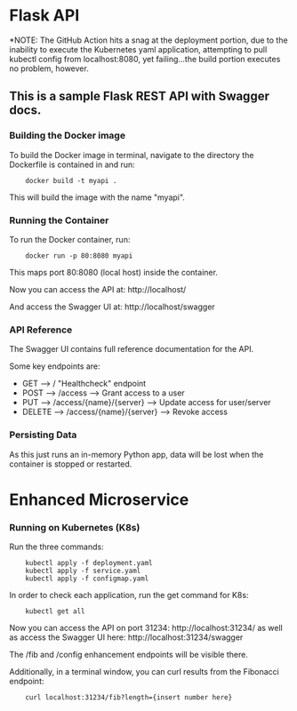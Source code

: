 # Flask API

*NOTE: The GitHub Action hits a snag at the deployment portion, due to the inability to execute the Kubernetes yaml application, attempting to pull kubectl config from localhost:8080, yet failing...the build portion executes no problem, however.

## This is a sample Flask REST API with Swagger docs.

### Building the Docker image
To build the Docker image in terminal, navigate to the directory the Dockerfile is contained in and run:

```
    docker build -t myapi .
```

This will build the image with the name "myapi".

### Running the Container
To run the Docker container, run:

```
    docker run -p 80:8080 myapi
```

This maps port 80:8080 (local host) inside the container.

Now you can access the API at: http://localhost/

And access the Swagger UI at: http://localhost/swagger

### API Reference
The Swagger UI contains full reference documentation for the API.

Some key endpoints are:

* GET –>    / "Healthcheck" endpoint
* POST –>   /access                 –> Grant access to a user
* PUT –>    /access/{name}/{server} –> Update access for user/server
* DELETE –> /access/{name}/{server} –> Revoke access

### Persisting Data
As this just runs an in-memory Python app, data will be lost when the container is stopped or restarted.

# Enhanced Microservice
### Running on Kubernetes (K8s)
Run the three commands:

```
    kubectl apply -f deployment.yaml
    kubectl apply -f service.yaml
    kubectl apply -f configmap.yaml
```

In order to check each application, run the get command for K8s:
```
    kubectl get all
```

Now you can access the API on port 31234: http://localhost:31234/
as well as access the Swagger UI here: http://localhost:31234/swagger

The /fib and /config enhancement endpoints will be visible there.

Additionally, in a terminal window, you can curl results from the Fibonacci endpoint:
```
    curl localhost:31234/fib?length={insert number here}
```
